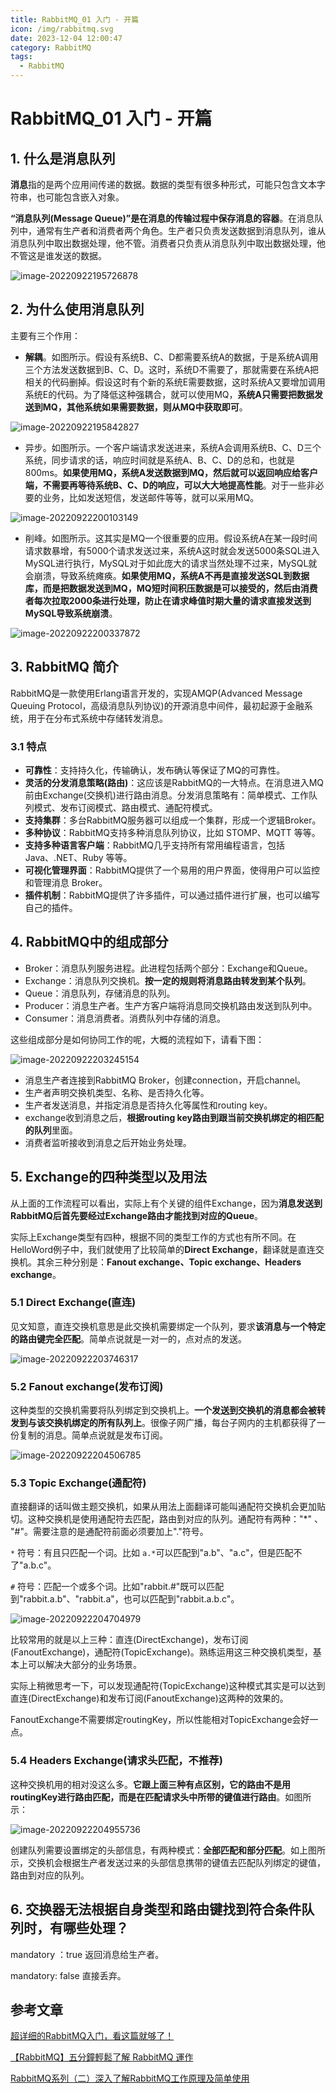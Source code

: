```yaml
---
title: RabbitMQ_01 入门 - 开篇
icon: /img/rabbitmq.svg
date: 2023-12-04 12:00:47
category: RabbitMQ
tags:
  - RabbitMQ
---
```


# RabbitMQ_01 入门 - 开篇

## 1. 什么是消息队列

**消息**指的是两个应用间传递的数据。数据的类型有很多种形式，可能只包含文本字符串，也可能包含嵌入对象。

**“消息队列(Message Queue)”是在消息的传输过程中保存消息的容器**。在消息队列中，通常有生产者和消费者两个角色。生产者只负责发送数据到消息队列，谁从消息队列中取出数据处理，他不管。消费者只负责从消息队列中取出数据处理，他不管这是谁发送的数据。

![image-20220922195726878](./RabbitMQ_01/image-20220922195726878.png)

## 2. 为什么使用消息队列

主要有三个作用：

- **解耦**。如图所示。假设有系统B、C、D都需要系统A的数据，于是系统A调用三个方法发送数据到B、C、D。这时，系统D不需要了，那就需要在系统A把相关的代码删掉。假设这时有个新的系统E需要数据，这时系统A又要增加调用系统E的代码。为了降低这种强耦合，就可以使用MQ，**系统A只需要把数据发送到MQ，其他系统如果需要数据，则从MQ中获取即可**。

![image-20220922195842827](./RabbitMQ_01/image-20220922195842827.png)

- 异步。如图所示。一个客户端请求发送进来，系统A会调用系统B、C、D三个系统，同步请求的话，响应时间就是系统A、B、C、D的总和，也就是800ms。**如果使用MQ，系统A发送数据到MQ，然后就可以返回响应给客户端，不需要再等待系统B、C、D的响应，可以大大地提高性能**。对于一些非必要的业务，比如发送短信，发送邮件等等，就可以采用MQ。

![image-20220922200103149](./RabbitMQ_01/image-20220922200103149.png)

- 削峰。如图所示。这其实是MQ一个很重要的应用。假设系统A在某一段时间请求数暴增，有5000个请求发送过来，系统A这时就会发送5000条SQL进入MySQL进行执行，MySQL对于如此庞大的请求当然处理不过来，MySQL就会崩溃，导致系统瘫痪。**如果使用MQ，系统A不再是直接发送SQL到数据库，而是把数据发送到MQ，MQ短时间积压数据是可以接受的，然后由消费者每次拉取2000条进行处理，防止在请求峰值时期大量的请求直接发送到MySQL导致系统崩溃**。

![image-20220922200337872](./RabbitMQ_01/image-20220922200337872.png)

## 3. RabbitMQ 简介

RabbitMQ是一款使用Erlang语言开发的，实现AMQP(Advanced Message Queuing Protocol，高级消息队列协议)的开源消息中间件，最初起源于金融系统，用于在分布式系统中存储转发消息。

### 3.1 特点

- **可靠性**：支持持久化，传输确认，发布确认等保证了MQ的可靠性。
- **灵活的分发消息策略(路由)**：这应该是RabbitMQ的一大特点。在消息进入MQ前由Exchange(交换机)进行路由消息。分发消息策略有：简单模式、工作队列模式、发布订阅模式、路由模式、通配符模式。
- **支持集群**：多台RabbitMQ服务器可以组成一个集群，形成一个逻辑Broker。
- **多种协议**：RabbitMQ支持多种消息队列协议，比如 STOMP、MQTT 等等。
- **支持多种语言客户端**：RabbitMQ几乎支持所有常用编程语言，包括 Java、.NET、Ruby 等等。
- **可视化管理界面**：RabbitMQ提供了一个易用的用户界面，使得用户可以监控和管理消息 Broker。
- **插件机制**：RabbitMQ提供了许多插件，可以通过插件进行扩展，也可以编写自己的插件。

## 4. RabbitMQ中的组成部分 

- Broker：消息队列服务进程。此进程包括两个部分：Exchange和Queue。
- Exchange：消息队列交换机。**按一定的规则将消息路由转发到某个队列**。
- Queue：消息队列，存储消息的队列。
- Producer：消息生产者。生产方客户端将消息同交换机路由发送到队列中。
- Consumer：消息消费者。消费队列中存储的消息。

这些组成部分是如何协同工作的呢，大概的流程如下，请看下图：

![image-20220922203245154](./RabbitMQ_01/image-20220922203245154.png)

- 消息生产者连接到RabbitMQ Broker，创建connection，开启channel。
- 生产者声明交换机类型、名称、是否持久化等。
- 生产者发送消息，并指定消息是否持久化等属性和routing key。
- exchange收到消息之后，**根据routing key路由到跟当前交换机绑定的相匹配的队列**里面。
- 消费者监听接收到消息之后开始业务处理。

## 5. Exchange的四种类型以及用法

从上面的工作流程可以看出，实际上有个关键的组件Exchange，因为**消息发送到RabbitMQ后首先要经过Exchange路由才能找到对应的Queue**。

实际上Exchange类型有四种，根据不同的类型工作的方式也有所不同。在HelloWord例子中，我们就使用了比较简单的**Direct Exchange**，翻译就是直连交换机。其余三种分别是：**Fanout exchange、Topic exchange、Headers exchange**。

### 5.1 Direct Exchange(直连)

见文知意，直连交换机意思是此交换机需要绑定一个队列，要求**该消息与一个特定的路由键完全匹配**。简单点说就是一对一的，点对点的发送。

![image-20220922203746317](./RabbitMQ_01/image-20220922203746317.png)

### 5.2 Fanout exchange(发布订阅)

这种类型的交换机需要将队列绑定到交换机上。**一个发送到交换机的消息都会被转发到与该交换机绑定的所有队列上**。很像子网广播，每台子网内的主机都获得了一份复制的消息。简单点说就是发布订阅。

![image-20220922204506785](./RabbitMQ_01/image-20220922204506785.png)

### 5.3 Topic Exchange(通配符)

直接翻译的话叫做主题交换机，如果从用法上面翻译可能叫通配符交换机会更加贴切。这种交换机是使用通配符去匹配，路由到对应的队列。通配符有两种："*" 、 "#"。需要注意的是通配符前面必须要加上"."符号。

`*` 符号：有且只匹配一个词。比如 `a.*`可以匹配到"a.b"、"a.c"，但是匹配不了"a.b.c"。

`#` 符号：匹配一个或多个词。比如"rabbit.#"既可以匹配到"rabbit.a.b"、"rabbit.a"，也可以匹配到"rabbit.a.b.c"。

![image-20220922204704979](./RabbitMQ_01/image-20220922204704979.png)

比较常用的就是以上三种：直连(DirectExchange)，发布订阅(FanoutExchange)，通配符(TopicExchange)。熟练运用这三种交换机类型，基本上可以解决大部分的业务场景。

实际上稍微思考一下，可以发现通配符(TopicExchange)这种模式其实是可以达到直连(DirectExchange)和发布订阅(FanoutExchange)这两种的效果的。

FanoutExchange不需要绑定routingKey，所以性能相对TopicExchange会好一点。

### 5.4 Headers Exchange(请求头匹配，不推荐)

这种交换机用的相对没这么多。**它跟上面三种有点区别，它的路由不是用routingKey进行路由匹配，而是在匹配请求头中所带的键值进行路由**。如图所示：

![image-20220922204955736](./RabbitMQ_01/image-20220922204955736.png)

创建队列需要设置绑定的头部信息，有两种模式：**全部匹配和部分匹配**。如上图所示，交换机会根据生产者发送过来的头部信息携带的键值去匹配队列绑定的键值，路由到对应的队列。

## 6. 交换器无法根据自身类型和路由键找到符合条件队列时，有哪些处理？

mandatory ：true 返回消息给生产者。

mandatory: false 直接丢弃。

## 参考文章

[超详细的RabbitMQ入门，看这篇就够了！](https://developer.aliyun.com/article/769883)

[【RabbitMQ】五分鐘輕鬆了解 RabbitMQ 運作](https://medium.com/@zamhuang/rabbitmq-%E4%BA%94%E5%88%86%E9%90%98%E8%BC%95%E9%AC%86%E4%BA%86%E8%A7%A3-rabbitmq-%E9%81%8B%E4%BD%9C-fcaecbaa69d4)

[RabbitMQ系列（二）深入了解RabbitMQ工作原理及简单使用](https://www.cnblogs.com/vipstone/p/9275256.html)